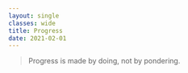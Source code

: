 ```yaml
---
layout: single
classes: wide
title: Progress
date: 2021-02-01
---
```

> Progress is made by doing, not by pondering.

